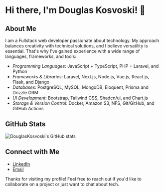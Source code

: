 # Hi there, I'm Douglas Kosvoski! 👋

## About Me
I am a Fullstack web developer passionate about technology. 
My approach balances creativity with technical solutions, and I believe versatility is essential. That's why I've gained experience with a wide range of languages, frameworks, and tools: 

- *Programming Languages*: JavaScript + TypeScript, PHP + Laravel, and Python 
- *Frameworks & Libraries*: Laravel, Next.js, Node.js, Vue.js, React.js, Flask, and Django 
- *Databases*: PostgreSQL, MySQL, MongoDB, Eloquent, Prisma and Drizzle ORM 
- *UI Development*: Bootstrap, Tailwind CSS, Shadcn/ui, and Chart.js 
- *Storage & Version Control*: Docker, Amazon S3, NFS, Git/GitHub, and GitHub Actions 

## GitHub Stats
![DouglasKosvoski's GitHub stats](https://github-readme-stats.vercel.app/api?username=DouglasKosvoski&show_icons=true&theme=dracula)

## Connect with Me
- [LinkedIn](https://www.linkedin.com/in/douglaskosvoski/)
- [Email](mailto:douglas.contactpro@gmail.com)

Thanks for visiting my profile! Feel free to reach out if you'd like to collaborate on a project or just want to chat about tech.
